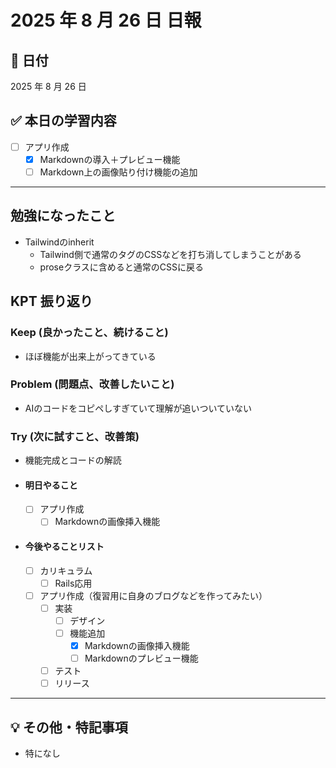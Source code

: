 # 2025 年 8 月 26 日 日報

## 📅 日付

2025 年 8 月 26 日

## ✅ 本日の学習内容
- [ ] アプリ作成
  - [x] Markdownの導入＋プレビュー機能
  - [ ] Markdown上の画像貼り付け機能の追加
---

## 勉強になったこと
- Tailwindのinherit
  - Tailwind側で通常のタグのCSSなどを打ち消してしまうことがある
  - proseクラスに含めると通常のCSSに戻る

## KPT 振り返り

### Keep (良かったこと、続けること)

- ほぼ機能が出来上がってきている

### Problem (問題点、改善したいこと)

- AIのコードをコピペしすぎていて理解が追いついていない


### Try (次に試すこと、改善策)

- 機能完成とコードの解読

- #### 明日やること
  - [ ] アプリ作成
    - [ ] Markdownの画像挿入機能

- #### 今後やることリスト
  - [ ] カリキュラム
    - [ ] Rails応用
  - [ ] アプリ作成（復習用に自身のブログなどを作ってみたい）
    - [ ] 実装
      - [ ] デザイン
      - [ ] 機能追加
        - [x] Markdownの画像挿入機能
        - [ ] Markdownのプレビュー機能
    - [ ] テスト
    - [ ] リリース
---

## 💡 その他・特記事項

- 特になし
